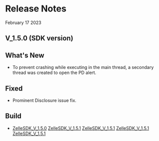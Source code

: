 # Release Notes

February 17 2023

## V_1.5.0 (SDK version)

## What's New

- To prevent crashing while executing in the main thread, a secondary thread was created to open the PD alert.

## Fixed

- Prominent Disclosure issue fix.

## Build

- [ZelleSDK_V_1.5.0](https://github.com/Fiserv/zelle-turnkey-solutions/blob/develop/docs/builds/Android/upgraded-kotlin/ZelleSDK_V_1.5.1.aar)
<a href="docs/builds/Android/upgraded-kotlin/ZelleSDK_V_1.5.1.aar" download>ZelleSDK_V_1.5.1</a>
<a href="/docs/builds/Android/upgraded-kotlin/ZelleSDK_V_1.5.1.aar" download>ZelleSDK_V_1.5.1</a>
<a href="ZelleSDK_V_1.5.1.aar" download>ZelleSDK_V_1.5.1</a>
<aar><a href="/docs/builds/Android/upgraded-kotlin/ZelleSDK_V_1.5.1.aar" download>ZelleSDK_V_1.5.1</a></aar>

